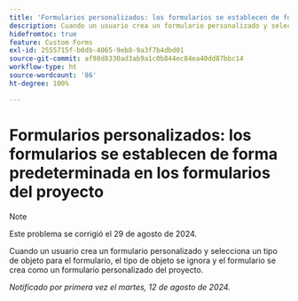```yaml
---
title: 'Formularios personalizados: los formularios se establecen de forma predeterminada en los formularios del proyecto'
description: Cuando un usuario crea un formulario personalizado y selecciona un tipo de objeto para el formulario, el tipo de objeto se ignora y el formulario se crea como un formulario personalizado del proyecto.
hidefromtoc: true
feature: Custom Forms
exl-id: 2555715f-b0db-4065-9eb8-9a3f7b4dbd01
source-git-commit: af98d8330ad3ab9a1c0b844ec84ea40dd87bbc14
workflow-type: ht
source-wordcount: '86'
ht-degree: 100%

---
```


# Formularios personalizados: los formularios se establecen de forma predeterminada en los formularios del proyecto

>[!NOTE]
>
>Este problema se corrigió el 29 de agosto de 2024.

Cuando un usuario crea un formulario personalizado y selecciona un tipo de objeto para el formulario, el tipo de objeto se ignora y el formulario se crea como un formulario personalizado del proyecto.

_Notificado por primera vez el martes, 12 de agosto de 2024._
